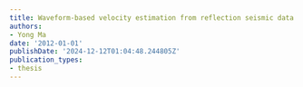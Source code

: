 ```yaml
---
title: Waveform-based velocity estimation from reflection seismic data
authors:
- Yong Ma
date: '2012-01-01'
publishDate: '2024-12-12T01:04:48.244805Z'
publication_types:
- thesis
---
```

